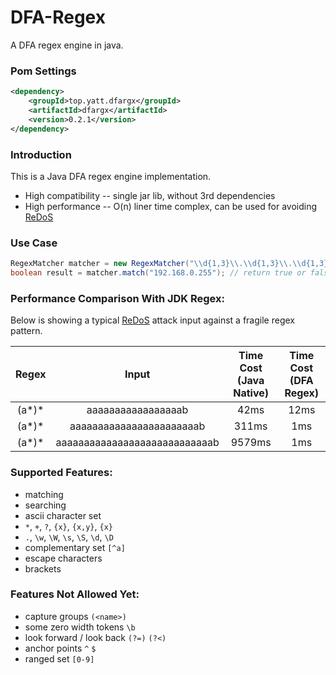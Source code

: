 # DFA-Regex

A DFA regex engine in java.

### Pom Settings
```xml
<dependency>
    <groupId>top.yatt.dfargx</groupId>
    <artifactId>dfargx</artifactId>
    <version>0.2.1</version>
</dependency>
```
### Introduction

This is a Java DFA regex engine implementation.

- High compatibility -- single jar lib, without 3rd dependencies
- High performance -- O(n) liner time complex, can be used for avoiding [ReDoS](https://en.wikipedia.org/wiki/ReDoS)

### Use Case
```java
RegexMatcher matcher = new RegexMatcher("\\d{1,3}\\.\\d{1,3}\\.\\d{1,3}\\.\\d{1,3}");
boolean result = matcher.match("192.168.0.255"); // return true or false, should be true in this case.
```
### Performance Comparison With JDK Regex:

Below is showing a typical [ReDoS](https://en.wikipedia.org/wiki/ReDoS) attack input against a fragile regex pattern.

Regex | Input | Time Cost (Java Native) | Time Cost (DFA Regex)
:-----:|:------:|:-------------------------:|:------------:
(a\*)\*|aaaaaaaaaaaaaaaaab|42ms|12ms
(a\*)\*|aaaaaaaaaaaaaaaaaaaaaaab|311ms|1ms
(a\*)\*|aaaaaaaaaaaaaaaaaaaaaaaaaaaab|9579ms|1ms

### Supported Features:
- matching
- searching
- ascii character set
- `*`, `+`, `?`, `{x}`, `{x,y}`, `{x}`
- `.`, `\w`, `\W`, `\s`, `\S`, `\d`, `\D`
- complementary set `[^a]`
- escape characters
- brackets

### Features Not Allowed Yet:
- capture groups `(<name>)`
- some zero width tokens `\b`
- look forward / look back `(?=)` `(?<)`
- anchor points `^` `$`
- ranged set `[0-9]`
